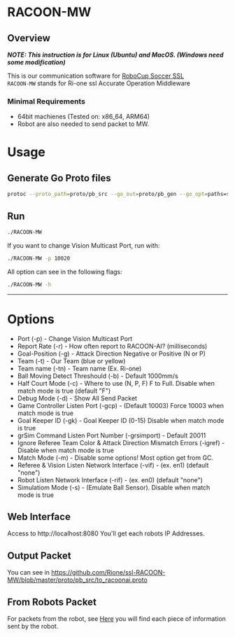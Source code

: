 # RACOON-MW

## Overview

**_NOTE: This instruction is for Linux (Ubuntu) and MacOS. (Windows need some modification)_**

This is our communication software for [RoboCup Soccer SSL](https://ssl.robocup.org/)  
`RACOON-MW` stands for Ri-one ssl Accurate Operation Middleware

### Minimal Requirements

- 64bit machienes (Tested on: x86_64, ARM64)
- Robot are also needed to send packet to MW.

# Usage

## Generate Go Proto files
```bash
protoc --proto_path=proto/pb_src --go_out=proto/pb_gen --go_opt=paths=source_relative proto/pb_src/*.proto
```

## Run

```bash
./RACOON-MW
```

If you want to change Vision Multicast Port, run with:

```bash
./RACOON-MW -p 10020
```

All option can see in the following flags:

```bash
./RACOON-MW -h
```

---

# Options

- Port (-p) - Change Vision Multicast Port
- Report Rate (-r) - How often report to RACOON-AI? (milliseconds)
- Goal-Position (-g) - Attack Direction Negative or Positive (N or P)
- Team (-t) - Our Team (blue or yellow)
- Team name (-tn) - Team name (Ex. Ri-one)
- Ball Moving Detect Threshould (-b) - Default 1000mm/s
- Half Court Mode (-c) - Where to use (N, P, F) F to Full. Disable when match mode is true (default "F")
- Debug Mode (-d) - Show All Send Packet
- Game Controller Listen Port (-gcp) - (Default 10003) Force 10003 when match mode is true
- Goal Keeper ID (-gk) - Goal Keeper ID (0-15) Disable when match mode is true
- grSim Command Listen Port Number (-grsimport) - Default 20011
- Ignore Referee Team Color & Attack Direction Mismatch Errors (-igref) - Disable when match mode is true
- Match Mode (-m) - Disable some options! Most option get from GC.
- Referee & Vision Listen Network Interface (-vif) - (ex. en1) (default "none")
- Robot Listen Network Interface (-rif) - (ex. en0) (default "none")
- Simulatiom Mode (-s) - (Emulate Ball Sensor). Disable when match mode is true

## Web Interface
Access to http://localhost:8080
You'll get each robots IP Addresses.

## Output Packet
You can see in https://github.com/Rione/ssl-RACOON-MW/blob/master/proto/pb_src/to_racoonai.proto

## From Robots Packet
For packets from the robot, see [Here](https://github.com/Rione/ssl-RACOON-MW/blob/master/proto/pb_src/pi_to_mw.proto) you will find each piece of information sent by the robot.

